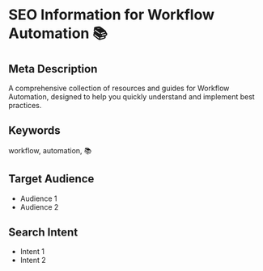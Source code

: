 # SEO Information for Workflow Automation 📚

## Meta Description
A comprehensive collection of resources and guides for Workflow Automation, designed to help you quickly understand and implement best practices.

## Keywords
workflow, automation, 📚

## Target Audience
- Audience 1
- Audience 2

## Search Intent
- Intent 1
- Intent 2

